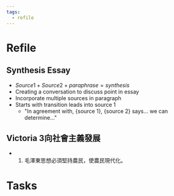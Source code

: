 ```yaml
---
tags:
  - refile
---
```


# Refile

## Synthesis Essay

- $Source 1+ Source 2 + paraphrase = synthesis$
- Creating a conversation to discuss point in essay
- Incorporate multiple sources in paragraph
- Starts with transition leads into source 1
	- "In agreement with, {source 1}, {source 2} says... we can determine..."

## Victoria 3向社會主義發展

- 1.  毛澤東思想必須堅持農民，使農民現代化。

# Tasks

```tasks
```